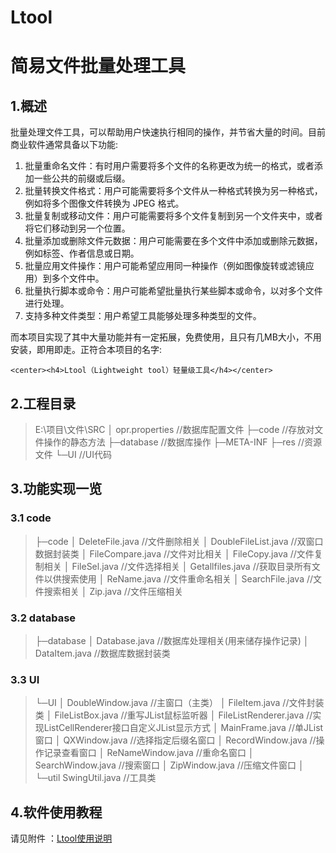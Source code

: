 # Ltool

# 简易文件批量处理工具

## 1.概述

批量处理文件工具，可以帮助用户快速执行相同的操作，并节省大量的时间。目前商业软件通常具备以下功能:

1. 批量重命名文件：有时用户需要将多个文件的名称更改为统一的格式，或者添加一些公共的前缀或后缀。
2. 批量转换文件格式：用户可能需要将多个文件从一种格式转换为另一种格式，例如将多个图像文件转换为 JPEG 格式。
3. 批量复制或移动文件：用户可能需要将多个文件复制到另一个文件夹中，或者将它们移动到另一个位置。
4. 批量添加或删除文件元数据：用户可能需要在多个文件中添加或删除元数据，例如标签、作者信息或日期。
5. 批量应用文件操作：用户可能希望应用同一种操作（例如图像旋转或滤镜应用）到多个文件中。
6. 批量执行脚本或命令：用户可能希望批量执行某些脚本或命令，以对多个文件进行处理。
7. 支持多种文件类型：用户希望工具能够处理多种类型的文件。

而本项目实现了其中大量功能并有一定拓展，免费使用，且只有几MB大小，不用安装，即用即走。正符合本项目的名字:

	<center><h4>Ltool（Lightweight tool）轻量级工具</h4></center>



## 2.工程目录

> E:\项目\文件\SRC
> │  opr.properties    //数据库配置文件
> ├─code                    //存放对文件操作的静态方法
> ├─database            //数据库操作
> ├─META-INF
> ├─res                       //资源文件
> └─UI                        //UI代码



## 3.功能实现一览

### 3.1 code

> ├─code
> │      DeleteFile.java               //文件删除相关
> │      DoubleFileList.java       //双窗口数据封装类
> │      FileCompare.java          //文件对比相关
> │      FileCopy.java	             //文件复制相关
> │      FileSel.java                     //文件选择相关
> │      Getallfiles.java               //获取目录所有文件以供搜索使用
> │      ReName.java                 //文件重命名相关
> │      SearchFile.java              //文件搜索相关
> │      Zip.java                           //文件压缩相关

### 3.2 database

> ├─database
> │      Database.java               //数据库处理相关(用来储存操作记录)
> │      DataItem.java                //数据库数据封装类

### 3.3 UI

> └─UI
>     │  DoubleWindow.java       //主窗口（主类）
>     │  FileItem.java                    //文件封装类
>     │  FileListBox.java               //重写JList鼠标监听器
>     │  FileListRenderer.java     //实现ListCellRenderer接口自定义JList显示方式
>     │  MainFrame.java              //单JList窗口
>     │  QXWindow.java              //选择指定后缀名窗口
>     │  RecordWindow.java       //操作记录查看窗口
>     │  ReNameWindow.java     //重命名窗口
>     │  SearchWindow.java        //搜索窗口
>     │  ZipWindow.java              //压缩文件窗口
>     │  
>     └─util
>             SwingUtil.java             //工具类



## 4.软件使用教程

请见附件 ：[Ltool使用说明](http://ltool.cc/help.html)

